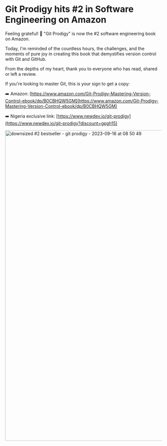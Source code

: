 # Git Prodigy hits #2 in Software Engineering on Amazon

Feeling grateful! 🙏 "Git Prodigy" is now the #2 software engineering book on Amazon.

Today, I'm reminded of the countless hours, the challenges, and the moments of pure joy in creating this book that demystifies version control with Git and GitHub.

From the depths of my heart, thank you to everyone who has read, shared or left a review.

If you're looking to master Git, this is your sign to get a copy:

➡️ Amazon: [https://www.amazon.com/Git-Prodigy-Mastering-Version-Control-ebook/dp/B0CBHQW5GM](https://www.amazon.com/Git-Prodigy-Mastering-Version-Control-ebook/dp/B0CBHQW5GM)

➡️ Nigeria exclusive link: [https://www.newdev.io/git-prodigy](https://www.newdev.io/git-prodigy?discount=gpgh15)

<img width="997" alt="downsized  #2 bestseller - git prodigy - 2023-09-16 at 08 50 49" src="https://github.com/ebenezerdon/git-prodigy-amazon-bestseller/assets/43746609/f8375638-83e6-4aac-ac17-a0cccd936555">
